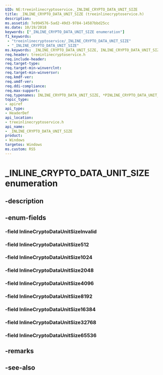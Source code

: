```yaml
---
UID: NE:treeinlinecryptoservice._INLINE_CRYPTO_DATA_UNIT_SIZE
title: _INLINE_CRYPTO_DATA_UNIT_SIZE (treeinlinecryptoservice.h)
description: 
ms.assetid: 7e994576-5ad2-49d3-9784-14587bbd25cc
ms.date: 10/19/2018
keywords: ["_INLINE_CRYPTO_DATA_UNIT_SIZE enumeration"]
f1_keywords:
 - "treeinlinecryptoservice/_INLINE_CRYPTO_DATA_UNIT_SIZE"
 - "_INLINE_CRYPTO_DATA_UNIT_SIZE"
ms.keywords: _INLINE_CRYPTO_DATA_UNIT_SIZE, INLINE_CRYPTO_DATA_UNIT_SIZE, *PINLINE_CRYPTO_DATA_UNIT_SIZE, 
req.header: treeinlinecryptoservice.h
req.include-header:
req.target-type:
req.target-min-winverclnt:
req.target-min-winversvr:
req.kmdf-ver:
req.umdf-ver:
req.ddi-compliance:
req.max-support:
req.typenames: INLINE_CRYPTO_DATA_UNIT_SIZE, *PINLINE_CRYPTO_DATA_UNIT_SIZE
topic_type: 
- apiref
api_type: 
- HeaderDef
api_location: 
- treeinlinecryptoservice.h
api_name: 
- _INLINE_CRYPTO_DATA_UNIT_SIZE
product:
- Windows
targetos: Windows
ms.custom: RS5
---
```


# _INLINE_CRYPTO_DATA_UNIT_SIZE enumeration

## -description



## -enum-fields

### -field InlineCryptoDataUnitSizeInvalid 
### -field InlineCryptoDataUnitSize512 
### -field InlineCryptoDataUnitSize1024 
### -field InlineCryptoDataUnitSize2048 
### -field InlineCryptoDataUnitSize4096 
### -field InlineCryptoDataUnitSize8192 
### -field InlineCryptoDataUnitSize16384 
### -field InlineCryptoDataUnitSize32768 
### -field InlineCryptoDataUnitSize65536 

## -remarks

## -see-also
